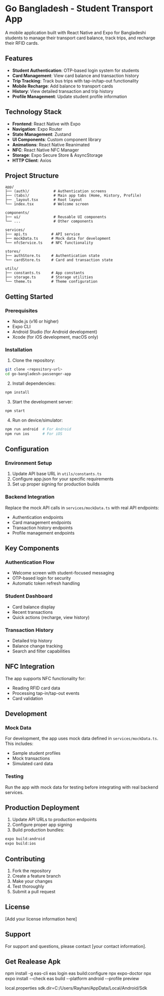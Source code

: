 # Go Bangladesh - Student Transport App

A mobile application built with React Native and Expo for Bangladeshi students to manage their transport card balance, track trips, and recharge their RFID cards.

## Features

- **Student Authentication**: OTP-based login system for students
- **Card Management**: View card balance and transaction history
- **Trip Tracking**: Track bus trips with tap-in/tap-out functionality
- **Mobile Recharge**: Add balance to transport cards
- **History**: View detailed transaction and trip history
- **Profile Management**: Update student profile information

## Technology Stack

- **Frontend**: React Native with Expo
- **Navigation**: Expo Router
- **State Management**: Zustand
- **UI Components**: Custom component library
- **Animations**: React Native Reanimated
- **NFC**: React Native NFC Manager
- **Storage**: Expo Secure Store & AsyncStorage
- **HTTP Client**: Axios

## Project Structure

```
app/
├── (auth)/           # Authentication screens
├── (tabs)/           # Main app tabs (Home, History, Profile)
├── _layout.tsx       # Root layout
└── index.tsx         # Welcome screen

components/
├── ui/               # Reusable UI components
└── ...               # Other components

services/
├── api.ts           # API service
├── mockData.ts      # Mock data for development
└── nfcService.ts    # NFC functionality

stores/
├── authStore.ts     # Authentication state
└── cardStore.ts     # Card and transaction state

utils/
├── constants.ts     # App constants
├── storage.ts       # Storage utilities
└── theme.ts         # Theme configuration
```

## Getting Started

### Prerequisites

- Node.js (v16 or higher)
- Expo CLI
- Android Studio (for Android development)
- Xcode (for iOS development, macOS only)

### Installation

1. Clone the repository:
```bash
git clone <repository-url>
cd go-bangladesh-passenger-app
```

2. Install dependencies:
```bash
npm install
```

3. Start the development server:
```bash
npm start
```

4. Run on device/simulator:
```bash
npm run android  # For Android
npm run ios      # For iOS
```

## Configuration

### Environment Setup

1. Update API base URL in `utils/constants.ts`
2. Configure app.json for your specific requirements
3. Set up proper signing for production builds

### Backend Integration

Replace the mock API calls in `services/mockData.ts` with real API endpoints:

- Authentication endpoints
- Card management endpoints
- Transaction history endpoints
- Profile management endpoints

## Key Components

### Authentication Flow
- Welcome screen with student-focused messaging
- OTP-based login for security
- Automatic token refresh handling

### Student Dashboard
- Card balance display
- Recent transactions
- Quick actions (recharge, view history)

### Transaction History
- Detailed trip history
- Balance change tracking
- Search and filter capabilities

## NFC Integration

The app supports NFC functionality for:
- Reading RFID card data
- Processing tap-in/tap-out events
- Card validation

## Development

### Mock Data
For development, the app uses mock data defined in `services/mockData.ts`. This includes:
- Sample student profiles
- Mock transactions
- Simulated card data

### Testing
Run the app with mock data for testing before integrating with real backend services.

## Production Deployment

1. Update API URLs to production endpoints
2. Configure proper app signing
3. Build production bundles:
```bash
expo build:android
expo build:ios
```

## Contributing

1. Fork the repository
2. Create a feature branch
3. Make your changes
4. Test thoroughly
5. Submit a pull request

## License

[Add your license information here]

## Support

For support and questions, please contact [your contact information].

## Get Realease Apk
npm install -g eas-cli
eas login
eas build:configure
npx expo-doctor
npx expo install --check
eas build --platform android --profile preview


local.properties
sdk.dir=C:/Users/Rayhan/AppData/Local/Android/Sdk
